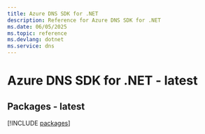 ```yaml
---
title: Azure DNS SDK for .NET
description: Reference for Azure DNS SDK for .NET
ms.date: 06/05/2025
ms.topic: reference
ms.devlang: dotnet
ms.service: dns
---
```

# Azure DNS SDK for .NET - latest
## Packages - latest
[!INCLUDE [packages](dns-index.md)]